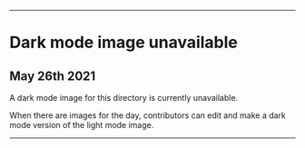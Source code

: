 
***
 
# Dark mode image unavailable

## May 26th 2021

A dark mode image for this directory is currently unavailable.

When there are images for the day, contributors can edit and make a dark mode version of the light mode image.

***
